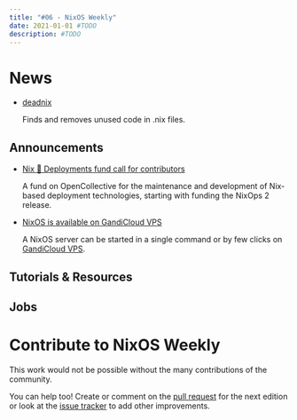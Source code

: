 ```yaml
---
title: "#06 - NixOS Weekly"
date: 2021-01-01 #TODO
description: #TODO
---
```


# News

- [deadnix](https://github.com/astro/deadnix)

  Finds and removes unused code in .nix files.

## Announcements

- [Nix 💙 Deployments fund call for contributors](https://opencollective.com/nix-deployments)

  A fund on OpenCollective for the maintenance and development of Nix-based
  deployment technologies, starting with funding the NixOps 2 release.

- [NixOS is available on GandiCloud VPS](https://news.gandi.net/en/2022/03/nixos-is-now-available-on-gandicloud-vps/)

  A NixOS server can be started in a single command or by few clicks
  on [GandiCloud VPS](https://www.gandi.net/en/cloud/vps).

## Tutorials & Resources

## Jobs

# Contribute to NixOS Weekly

This work would not be possible without the many contributions of the community.

You can help too! Create or comment on the [pull request](https://github.com/NixOS/nixos-weekly/pulls)
for the next edition or look at the
[issue tracker](https://github.com/NixOS/nixos-weekly/issues) to add other improvements.
